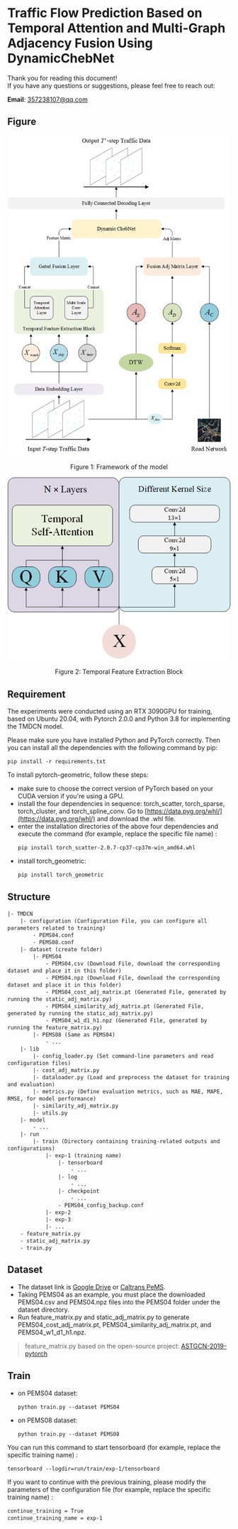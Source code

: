 # Traffic Flow Prediction Based on Temporal Attention and Multi-Graph Adjacency Fusion Using DynamicChebNet

  Thank you for reading this document!  
  If you have any questions or suggestions, please feel free to reach out:
  
  **Email**: [357238107@qq.com](mailto:357238107@qq.com)

## Figure

<div style="text-align: center;">
  <img src="./figure/Framework.png" alt="Framework" width="600"/>
  <p style="text-align:center;">Figure 1: Framework of the model</p>
</div>

<div style="text-align: center;">
  <img src="./figure/Temporal_Feature_Extraction_Block.png" alt="Temporal Feature Extraction Block" width="600"/>
  <p style="text-align:center;">Figure 2: Temporal Feature Extraction Block</p>
</div>

## Requirement

The experiments were conducted using an RTX 3090GPU for training, based on Ubuntu 20.04, with Pytorch 2.0.0 and Python 3.8 for implementing the TMDCN model.

Please make sure you have installed Python and PyTorch correctly. Then you can install all the dependencies with the following command by pip:
```shell
pip install -r requirements.txt
```

To install pytorch-geometric, follow these steps:<br>
- make sure to choose the correct version of PyTorch based on your CUDA version if you're using a GPU.
- install the four dependencies in sequence: torch_scatter, torch_sparse, torch_cluster, and torch_spline_conv. Go to [https://data.pyg.org/whl/](https://data.pyg.org/whl/) and download the .whl file.
- enter the installation directories of the above four dependencies and execute the command (for example, replace the specific file name) :
  ```shell
  pip install torch_scatter-2.0.7-cp37-cp37m-win_amd64.whl
  ```
- install torch_geometric:
  ```shell
  pip install torch_geometric
  ```

## Structure

``` 
|- TMDCN
    |- configuration (Configuration File, you can configure all parameters related to training)
        - PEMS04.conf
        - PEMS08.conf
    |- dataset (create folder)
        |- PEMS04
            - PEMS04.csv (Download File, download the corresponding dataset and place it in this folder)
            - PEMS04.npz (Download File, download the corresponding dataset and place it in this folder)
            - PEMS04_cost_adj_matrix.pt (Generated File, generated by running the static_adj_matrix.py)
            - PEMS04_similarity_adj_matrix.pt (Generated File, generated by running the static_adj_matrix.py)
            - PEMS04_w1_d1_h1.npz (Generated File, generated by running the feature_matrix.py)
        |- PEMS08 (Same as PEMS04)
            - ...
    |- lib
        |- config_loader.py (Set command-line parameters and read configuration files)
        |- cost_adj_matrix.py
        |- dataloader.py (Load and preprocess the dataset for training and evaluation)
        |- metrics.py (Define evaluation metrics, such as MAE, MAPE, RMSE, for model performance)
        |- similarity_adj_matrix.py
        |- utils.py
    |- model
        - ...
    |- run
        |- train (Directory containing training-related outputs and configurations)
            |- exp-1 (training name)
                |- tensorboard
                    - ...
                |- log
                    - ...
                |- checkpoint
                    - ...
                - PEMS04_config_backup.conf
            |- exp-2
            |- exp-3
            |- ...
    - feature_matrix.py
    - static_adj_matrix.py
    - train.py
```

## Dataset

- The dataset link is [Google Drive](https://drive.google.com/drive/folders/1qjtk8cjvnpc5M86muWlZQUXt6LUEQACr?usp=sharing) or [Caltrans PeMS](https://pems.dot.ca.gov./).
- Taking PEMS04 as an example, you must place the downloaded PEMS04.csv and PEMS04.npz files into the PEMS04 folder under the dataset directory.
- Run feature_matrix.py and static_adj_matrix.py to generate PEMS04_cost_adj_matrix.pt, PEMS04_similarity_adj_matrix.pt, and PEMS04_w1_d1_h1.npz.
> feature_matrix.py based on the open-source project: [ASTGCN-2019-pytorch](https://github.com/guoshnBJTU/ASTGCN-2019-pytorch)

## Train

- on PEMS04 dataset:
  ```shell
  python train.py --dataset PEMS04
  ```
- on PEMS08 dataset:
  ```shell
  python train.py --dataset PEMS08
  ```

You can run this command to start tensorboard (for example, replace the specific training name) :
```shell
tensorboard --logdir=run/train/exp-1/tensorboard
```

If you want to continue with the previous training, please modify the parameters of the configuration file (for example, replace the specific training name) :
```
continue_training = True
continue_training_name = exp-1
```
